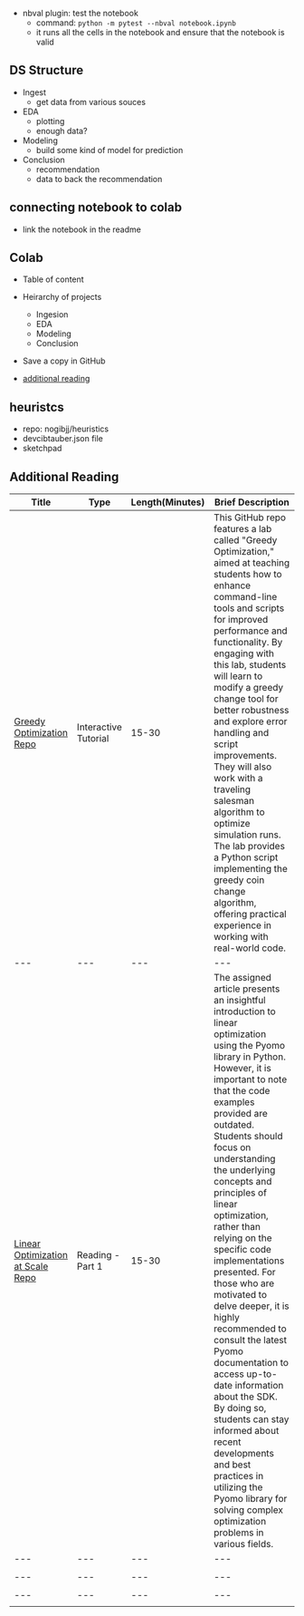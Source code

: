 - nbval plugin: test the notebook
    - command: `python -m pytest --nbval notebook.ipynb`
    - it runs all the cells in the notebook and ensure that the notebook is valid

## DS Structure
- Ingest
    - get data from various souces
- EDA
    - plotting
    - enough data?
- Modeling
    - build some kind of model for prediction
- Conclusion
    - recommendation
    - data to back the recommendation

## connecting notebook to colab
- link the notebook in the readme


## Colab
- Table of content
- Heirarchy of projects
    - Ingesion
    - EDA
    - Modeling
    - Conclusion

- Save a copy in GitHub
- [additional reading](https://www.coursera.org/learn/devops-dataops-mlops-duke/supplement/5eZOD/additional-readings)

## heuristcs
- repo: nogibjj/heuristics
- devcibtauber.json file
- sketchpad


## Additional Reading

|Title|Type|Length(Minutes)|Brief Description|
|---|---|---|---|
|[Greedy Optimization Repo](https://github.com/nogibjj/Coursera-MLOps-C2-lab4-greedy-optimization)|Interactive Tutorial|15-30|This GitHub repo features a lab called "Greedy Optimization," aimed at teaching students how to enhance command-line tools and scripts for improved performance and functionality. By engaging with this lab, students will learn to modify a greedy change tool for better robustness and explore error handling and script improvements. They will also work with a traveling salesman algorithm to optimize simulation runs. The lab provides a Python script implementing the greedy coin change algorithm, offering practical experience in working with real-world code.|
|---|---|---|---|
|[Linear Optimization at Scale Repo](https://github.com/noahgift/tornado_rabbitmq_linear_optimization/blob/master/README.md)|Reading - Part 1|15-30|The assigned article presents an insightful introduction to linear optimization using the Pyomo library in Python. However, it is important to note that the code examples provided are outdated. Students should focus on understanding the underlying concepts and principles of linear optimization, rather than relying on the specific code implementations presented. For those who are motivated to delve deeper, it is highly recommended to consult the latest Pyomo documentation to access up-to-date information about the SDK. By doing so, students can stay informed about recent developments and best practices in utilizing the Pyomo library for solving complex optimization problems in various fields.|
|---|---|---|---|
|||||
|---|---|---|---|
|||||
|---|---|---|---|
|||||